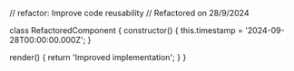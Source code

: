 // refactor: Improve code reusability
// Refactored on 28/9/2024

class RefactoredComponent {
  constructor() {
    this.timestamp = '2024-09-28T00:00:00.000Z';
  }

  render() {
    return 'Improved implementation';
  }
}